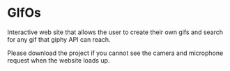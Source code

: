# GIfOs
Interactive web site that allows the user to create their own gifs and search for any gif that giphy API can reach.

Please download the project if you cannot see the camera and microphone request when the website loads up.

